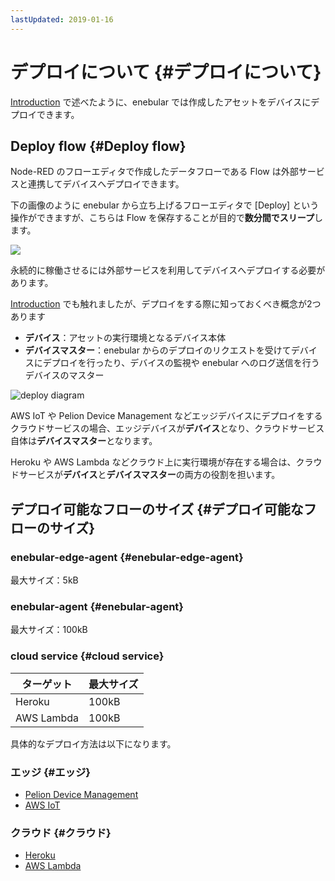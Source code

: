 ```yaml
---
lastUpdated: 2019-01-16
---
```


# デプロイについて {#デプロイについて}

[Introduction](../INDEX.md) で述べたように、enebular では作成したアセットをデバイスにデプロイできます。

## Deploy flow {#Deploy flow}

Node-RED のフローエディタで作成したデータフローである Flow は外部サービスと連携してデバイスへデプロイできます。

下の画像のように enebular から立ち上げるフローエディタで [Deploy] という操作ができますが、こちらは Flow を保存することが目的で**数分間でスリープ**します。

![](https://i.gyazo.com/bfb9c0e25ad5e4a372a149336bdef8b8.png)

永続的に稼働させるには外部サービスを利用してデバイスへデプロイする必要があります。

[Introduction](../INDEX.md) でも触れましたが、デプロイをする際に知っておくべき概念が2つあります

- **デバイス**：アセットの実行環境となるデバイス本体
- **デバイスマスター**：enebular からのデプロイのリクエストを受けてデバイスにデプロイを行ったり、デバイスの監視や enebular へのログ送信を行うデバイスのマスター

![deploy diagram](../_asset/images/Introduction/enebular-developers-deploy.png)

AWS IoT や Pelion Device Management などエッジデバイスにデプロイをするクラウドサービスの場合、エッジデバイスが**デバイス**となり、クラウドサービス自体は**デバイスマスター**となります。

Heroku や AWS Lambda などクラウド上に実行環境が存在する場合は、クラウドサービスが**デバイス**と**デバイスマスター**の両方の役割を担います。

## デプロイ可能なフローのサイズ {#デプロイ可能なフローのサイズ}

### enebular-edge-agent {#enebular-edge-agent}

最大サイズ：5kB

### enebular-agent {#enebular-agent}

最大サイズ：100kB

### cloud service {#cloud service}

| ターゲット | 最大サイズ |
| --- | --- |
| Heroku | 100kB |
| AWS Lambda | 100kB |

具体的なデプロイ方法は以下になります。

### エッジ {#エッジ}

* [Pelion Device Management](./DeployFlow/mbed/index.md)
* [AWS IoT](./DeployFlow/AWSIoT/index.md)

### クラウド {#クラウド}

* [Heroku](./DeployFlow/Heroku/index.md)
* [AWS Lambda](./DeployFlow/Lambda/index.md)